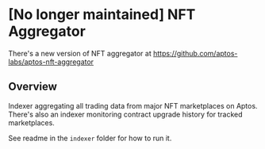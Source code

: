 # [No longer maintained] NFT Aggregator

There's a new version of NFT aggregator at https://github.com/aptos-labs/aptos-nft-aggregator

## Overview

Indexer aggregating all trading data from major NFT marketplaces on Aptos. There's also an indexer monitoring contract upgrade history for tracked marketplaces.

See readme in the `indexer` folder for how to run it.

